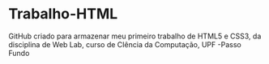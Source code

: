 # Trabalho-HTML
GitHub criado para armazenar meu primeiro trabalho de HTML5 e CSS3, da disciplina de Web Lab, curso de CIência da Computação, UPF -Passo Fundo
